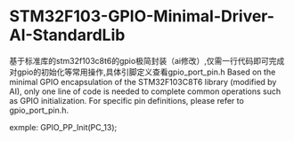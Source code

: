 # STM32F103-GPIO-Minimal-Driver-AI-StandardLib
基于标准库的stm32f103c8t6的gpio极简封装（ai修改）,仅需一行代码即可完成对gpio的初始化等常用操作,具体引脚定义查看gpio_port_pin.h
Based on the minimal GPIO encapsulation of the STM32F103C8T6 library (modified by AI), only one line of code is needed to complete common operations such as GPIO initialization. For specific pin definitions, please refer to gpio_port_pin.h.

exmple: GPIO_PP_Init(PC_13);  
